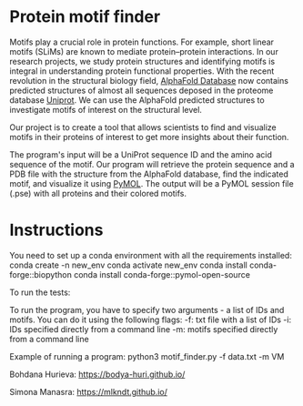 # Protein motif finder

Motifs play a crucial role in protein functions. For example, short linear motifs (SLiMs) are known to mediate protein–protein interactions. In our research projects, we study protein structures and identifying motifs is integral in understanding protein functional properties. With the recent revolution in the structural biology field, [AlphaFold Database](https://alphafold.ebi.ac.uk/) now contains predicted structures of almost all sequences deposed in the proteome database [Uniprot](https://www.uniprot.org/). We can use the AlphaFold predicted structures to investigate motifs of interest on the structural level.

Our project is to create a tool that allows scientists to find and visualize motifs in their proteins of interest to get more insights about their function. 

The program's input will be a UniProt sequence ID and the amino acid sequence of the motif. 
Our program will retrieve the protein sequence and a PDB file with the structure from the AlphaFold database, find the indicated motif, and visualize it using [PyMOL](https://pymol.org/2/).
The output will be a PyMOL session file (.pse) with all proteins and their colored motifs.

# Instructions
You need to set up a conda environment with all the requirements installed:
conda create -n new_env
conda activate new_env
conda install conda-forge::biopython
conda install conda-forge::pymol-open-source

To run the tests:

To run the program, you have to specify two arguments - a list of IDs and motifs. You can do it using the following flags:
-f: txt file with a list of IDs
-i: IDs specified directly from a command line
-m: motifs specified directly from a command line

Example of running a program: python3 motif_finder.py -f data.txt -m VM

Bohdana Hurieva: https://bodya-huri.github.io/

Simona Manasra: https://mlkndt.github.io/
